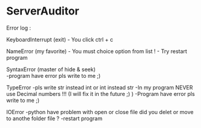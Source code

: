 # ServerAuditor








Error log : 

 KeyboardInterrupt	(exit)
    - You click ctrl + c 
    
 NameError (my favorite)
    - You must choice option from list !
    - Try restart program 
    
 SyntaxError (master of hide & seek)  
    -program have error pls write to me ;)
    
 TypeError
    -pls write str instead int or int instead str 
    -In my program NEVER use Decimal numbers !!! (I will fix it in the future ;) )
    -Program have error pls write to me ;)
    
 IOError 
    -python have problem with open or close file did you delet or move to anothe folder file ?
    -restart program 

 
